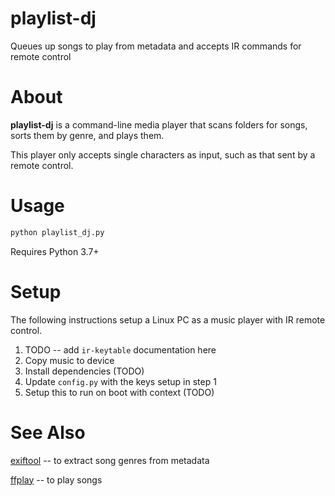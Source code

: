 # playlist-dj
Queues up songs to play from metadata and accepts IR commands for remote control

# About
**playlist-dj** is a command-line media player that scans folders for songs, sorts them by genre, and plays them.

This player only accepts single characters as input, such as that sent by a remote control.

# Usage
```bash
python playlist_dj.py
```

Requires Python 3.7+

# Setup
The following instructions setup a Linux PC as a music player with IR remote control.

1. TODO -- add `ir-keytable` documentation here
2. Copy music to device
3. Install dependencies (TODO)
4. Update `config.py` with the keys setup in step 1
5. Setup this to run on boot with context (TODO)

# See Also
[exiftool](https://exiftool.org/) -- to extract song genres from metadata

[ffplay](https://ffmpeg.org/ffplay.html) -- to play songs